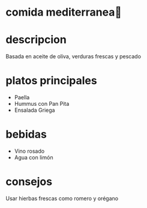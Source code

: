 # comida mediterranea🧆

# descripcion 
Basada en aceite de oliva, verduras frescas y pescado 

# platos principales 
- Paella
- Hummus con Pan Pita 
- Ensalada Griega

# bebidas 
- Vino rosado 
- Agua con limón

# consejos 
Usar hierbas frescas como romero y orégano